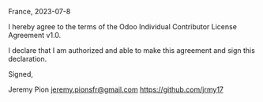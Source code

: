 France, 2023-07-8

I hereby agree to the terms of the Odoo Individual Contributor License
Agreement v1.0.

I declare that I am authorized and able to make this agreement and sign this
declaration.

Signed,

Jeremy Pion jeremy.pionsfr@gmail.com https://github.com/jrmy17
